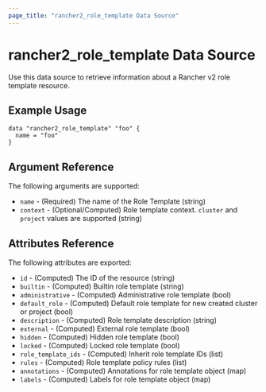 ```yaml
---
page_title: "rancher2_role_template Data Source"
---
```


# rancher2\_role\_template Data Source

Use this data source to retrieve information about a Rancher v2 role template resource.

## Example Usage

```hcl
data "rancher2_role_template" "foo" {
  name = "foo"
}
```

## Argument Reference

The following arguments are supported:

* `name` - (Required) The name of the Role Template (string)
* `context` - (Optional/Computed) Role template context. `cluster` and `project` values are supported (string)

## Attributes Reference

The following attributes are exported:

* `id` - (Computed) The ID of the resource (string)
* `builtin` - (Computed) Builtin role template (string)
* `administrative` - (Computed) Administrative role template (bool)
* `default_role` - (Computed) Default role template for new created cluster or project (bool)
* `description` - (Computed) Role template description (string)
* `external` - (Computed) External role template (bool)
* `hidden` - (Computed) Hidden role template (bool)
* `locked` - (Computed) Locked role template (bool)
* `role_template_ids` - (Computed) Inherit role template IDs (list)
* `rules` - (Computed) Role template policy rules (list)
* `annotations` - (Computed) Annotations for role template object (map)
* `labels` - (Computed) Labels for role template object (map)
